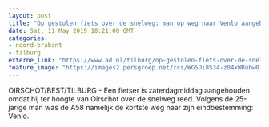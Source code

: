 ```yaml
---
layout: post
title: "Op gestolen fiets over de snelweg: man op weg naar Venlo aangehouden bij Oirschot"
date: Sat, 11 May 2019 18:21:00 GMT
categories: 
- noord-brabant 
- tilburg 
externe_link: "https://www.ad.nl/tilburg/op-gestolen-fiets-over-de-snelweg-man-op-weg-naar-venlo-aangehouden-bij-oirschot~a208dba5/"
feature_image: "https://images2.persgroep.net/rcs/WG5Di8S34-z04xWBubw0JzGQKFw/diocontent/108246133/_fitwidth/400/?appId=21791a8992982cd8da851550a453bd7f&quality=0.7"
---
```


OIRSCHOT/BEST/TILBURG - Een fietser is zaterdagmiddag aangehouden omdat hij ter hoogte van Oirschot over de snelweg reed. Volgens de 25-jarige man was de A58 namelijk de kortste weg naar zijn eindbestemming: Venlo.
